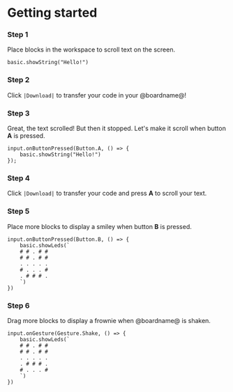 # Getting started

### Step 1

Place blocks in the workspace to scroll text on the screen.

```blocks
basic.showString("Hello!")
```

### Step 2

Click ``|Download|`` to transfer your code in your @boardname@!

### Step 3

Great, the text scrolled! But then it stopped.
Let's make it scroll when button **A** is pressed.

```block
input.onButtonPressed(Button.A, () => {
    basic.showString("Hello!")
});
```

### Step 4

Click ``|Download|`` to transfer your code
and press **A** to scroll your text.

### Step 5

Place more blocks to display a smiley when button **B** is pressed.

```block
input.onButtonPressed(Button.B, () => {
    basic.showLeds(`
    # # . # #
    # # . # #
    . . . . .
    # . . . #
    . # # # .
    `)
})
```

### Step 6

Drag more blocks to display a frownie when @boardname@ is shaken.

```block
input.onGesture(Gesture.Shake, () => {
    basic.showLeds(`
    # # . # #
    # # . # #
    . . . . .
    . # # # .
    # . . . #
    `)
})
```
